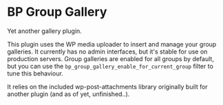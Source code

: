 # BP Group Gallery
Yet another gallery plugin.

This plugin uses the WP media uploader to insert and manage your group galleries. It currently has no admin interfaces, but it's stable for use on production servers. Group galleries are enabled for all groups by default, but you can use the `bp_group_gallery_enable_for_current_group` filter to tune this behaviour.

It relies on the included wp-post-attachments library originally built for another plugin (and as of yet, unfinished..).
